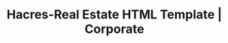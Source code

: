 ---
title: Hacres-Real Estate HTML Template | Corporate
redirect_from:
    - /hacres-real-estate-html-template-corporate/
    - /envato/hacres-real-estate-html-template-corporate/
    - /hrehtc/
    - /envato/hrehtc/
redirect_to: https://themeforest.net/item/hacresreal-estate-html-template-corporate/22040324
---